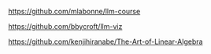 https://github.com/mlabonne/llm-course

https://github.com/bbycroft/llm-viz

https://github.com/kenjihiranabe/The-Art-of-Linear-Algebra



